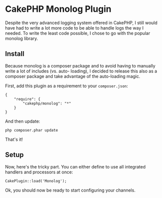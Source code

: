 # CakePHP Monolog Plugin

Despite the very advanced logging system offered in CakePHP, I still would have had to write a lot more
code to be able to handle logs the way I needed. To write the least code possible, I chose to go with the
popular monolog library.

## Install

Because monolog is a composer package and to avoid having to manually write a lot of includes (vs. auto-
loading), I decided to release this also as a composer package and take advantage of the auto-loading
magic.

First, add this plugin as a requirement to your `composer.json`:

	{
		"require": {
			"cakephp/monolog": "*"
		}
	}

And then update:

	php composer.phar update

That's it!

## Setup

Now, here's the tricky part. You can either define to use all integrated handlers and processors at once:

	CakePlugin::load('Monolog');

Ok, you should now be ready to start configuring your channels.

